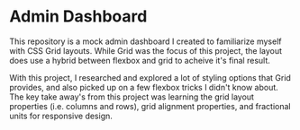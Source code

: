 # Admin Dashboard
This repository is a mock admin dashboard I created to familiarize myself with CSS Grid layouts. While Grid was the focus of this project, the layout does use a hybrid between flexbox and grid to acheive it's final result.

With this project, I researched and explored a lot of styling options that Grid provides, and also picked up on a few flexbox tricks I didn't know about. The key take away's from this project was learning the grid layout properties (i.e. columns and rows), grid alignment properties, and fractional units for responsive design.